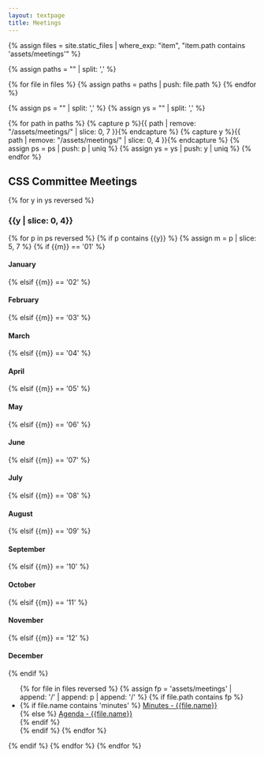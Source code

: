 ```yaml
---
layout: textpage
title: Meetings
---
```


<!-- PATH FORMAT:  assets/meetings/YYYY/MM/DD -->

{% assign files = site.static_files | where_exp: "item", "item.path contains 'assets/meetings'" %}


{% assign paths = "" | split: ',' %}

{% for file in files %}
    {% assign paths = paths | push: file.path %}
{% endfor %}

{% assign ps = "" | split: ',' %}
{% assign ys = "" | split: ',' %}

{% for path in paths %}
    {% capture p %}{{ path | remove: "/assets/meetings/" | slice: 0, 7 }}{% endcapture %}
    {% capture y %}{{ path | remove: "/assets/meetings/" | slice: 0, 4 }}{% endcapture %}
    {% assign ps = ps | push: p | uniq %}
    {% assign ys = ys | push: y | uniq %}
{% endfor %}

<p>
<h2>CSS Committee Meetings</h2>
{% for y in ys reversed %}
    <h3>{{y | slice: 0, 4}}</h3>
    {% for p in ps reversed %}
        {% if p contains {{y}} %}
            {% assign m = p | slice: 5, 7 %}
            {% if {{m}} == '01' %}<h4>January</h4>
            {% elsif {{m}} == '02' %}<h4>February</h4>
            {% elsif {{m}} == '03' %}<h4>March</h4>
            {% elsif {{m}} == '04' %}<h4>April</h4>
            {% elsif {{m}} == '05' %}<h4>May</h4>
            {% elsif {{m}} == '06' %}<h4>June</h4>
            {% elsif {{m}} == '07' %}<h4>July</h4>
            {% elsif {{m}} == '08' %}<h4>August</h4>
            {% elsif {{m}} == '09' %}<h4>September</h4>
            {% elsif {{m}} == '10' %}<h4>October</h4>
            {% elsif {{m}} == '11' %}<h4>November</h4>
            {% elsif {{m}} == '12' %}<h4>December</h4>
            {% endif %}
            <ul>
            {% for file in files reversed %}
                {% assign fp = 'assets/meetings' | append: '/' | append: p | append: '/' %}
                {% if file.path contains fp %}
                    <li>
                    {% if file.name contains 'minutes' %}
                        <a href='{{file.path}}'>Minutes - {{file.name}}</a><br>
                    {% else %}
                        <a href='{{file.path}}'>Agenda - {{file.name}}</a><br>
                    {% endif %}
                    </li>
                {% endif %}
            {% endfor %}
            </ul>
        {% endif %}
    {% endfor %}
{% endfor %}
</p>
